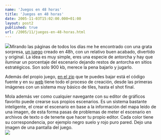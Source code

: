 ```yaml
---
name: 'Juegos en 48 horas'
title: 'Juegos en 48 horas'
date: 2005-11-03T15:02:00.000+01:00
layout: post2
published: true
url: /2005/11/juegos-en-48-horas.html
---
```


[![](http://www.mechanicalcat.net/tech/ld48/6/Jolle/09finalsmall.jpg)](http://www.mechanicalcat.net/tech/ld48/6/Jolle/09finalsmall.jpg)Mirando las páginas de todos los días me he encontrado con una grata sorpresa, [un juego](http://www.mechanicalcat.net/tech/ld48/6/Jolle) creado en 48h, con un relativo buen acabado, divertido y original. La idea es muy simple, eres una especie de antorcha y hay que iluminar un porcentaje del escenario dejando restos de antorcha en sitios estratégicos. Son solo 900 kb, merece la pena bajarlo y jugarlo.  
  
Además del propio juego, [en el zip](http://www.mechanicalcat.net/tech/ld48/6/Jolle/jolle-uplighter-final.zip) que te puedes bajar está el código fuente y en su [web](http://www.mechanicalcat.net/tech/ld48/6/Jolle) tiene todo el proceso de creación, desde las primeras imágenes con un sistema muy básico de tiles, hasta el shot final.  
  
Mola además ver como cualquier navegante con su editor de gráficos favorito puede crearse sus propios escenarios. Es un sistema bastante inteligente, el crear el escenario en base a la información del mapa leído de una imagen, de esta forma pasas de problemas de meter el escenario en archivos de texto o de tenerte que hacer tu propio editor. Cada color tiene su correspondencia, por ejemplo negro suelo y rojo puro pared. Dejo una imagen de una pantalla del juego.  
[![](http://photos1.blogger.com/blogger/2315/213/320/lowonammo.png)](http://photos1.blogger.com/blogger/2315/213/1600/lowonammo.png)